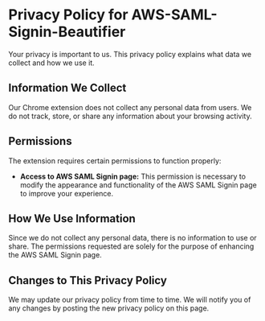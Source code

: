 # Privacy Policy for AWS-SAML-Signin-Beautifier

Your privacy is important to us. This privacy policy explains what data we collect and how we use it.

## Information We Collect

Our Chrome extension does not collect any personal data from users. We do not track, store, or share any information about your browsing activity.

## Permissions

The extension requires certain permissions to function properly:

- **Access to AWS SAML Signin page:** This permission is necessary to modify the appearance and functionality of the AWS SAML Signin page to improve your experience.

## How We Use Information

Since we do not collect any personal data, there is no information to use or share. The permissions requested are solely for the purpose of enhancing the AWS SAML Signin page.

## Changes to This Privacy Policy

We may update our privacy policy from time to time. We will notify you of any changes by posting the new privacy policy on this page.
